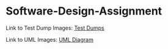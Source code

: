 # Software-Design-Assignment

Link to Test Dump Images:
[Test Dumps](Software-Design-Assignment/UML%20Diagram.PNG)

Link to UML Images:
[UML Diagram](Software-Design-Assignment/UML%20Diagram.PNG)

